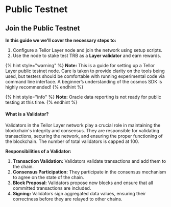 # Public Testnet

## Join the Public Testnet

**In this guide we we'll cover the necessary steps to:**

1. Configure a Tellor Layer node and join the network using setup scripts.
2. Use the node to stake test TRB as a **Layer validator** and earn rewards.

{% hint style="warning" %}
**Note:** This is a guide for setting up a Tellor Layer public testnet node. Care is taken to provide clarity on the tools being used, but testers should be comfortable with running experimental code via command line interface. A beginner’s understanding of the cosmos SDK is highly recommended!&#x20;
{% endhint %}

{% hint style="info" %}
**Note:** Oracle data reporting is not ready for public testing at this time.
{% endhint %}

#### What is a Validator?&#x20;

Validators in the Tellor Layer network play a crucial role in maintaining the blockchain's integrity and consensus. They are responsible for validating transactions, securing the network, and ensuring the proper functioning of the blockchain.  The number of total validators is capped at 100.

**Responsibilities of a Validator:**

1. **Transaction Validation:** Validators validate transactions and add them to the chain.
2. **Consensus Participation:** They participate in the consensus mechanism to agree on the state of the chain.
3. **Block Proposal:** Validators propose new blocks and ensure that all committed transactions are included.
4. **Signing:** Validators sign aggregated data values, ensuring their correctness before they are relayed to other chains.



### &#x20;
